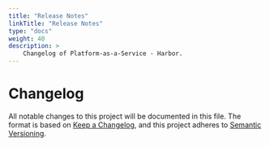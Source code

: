 ```yaml
---
title: "Release Notes"
linkTitle: "Release Notes"
type: "docs"
weight: 40
description: >
    Changelog of Platform-as-a-Service - Harbor.
---
```


# Changelog
All notable changes to this project will be documented in this file.
The format is based on [Keep a Changelog](https://keepachangelog.com/en/1.0.0/),
and this project adheres to [Semantic Versioning](https://semver.org/spec/v2.0.0.html).